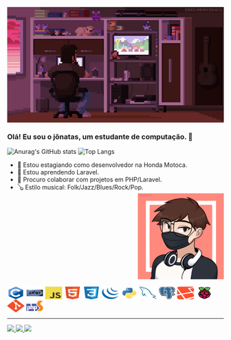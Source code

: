 <div>
    <a href="https://github.com/jonatasmota404"></a>
    <img align="center" src="assets/coding-gif(1).gif" alt="coding-gif">
</div>

### Olá! Eu sou o jônatas, um estudante de computação.  👋

<div>
    <a href="https://github.com/jonatasmota404"></a>
    <img height="150em" src="https://github-readme-stats.vercel.app/api?username=jonatasmota404&show_icons=true&theme=dracula" alt="Anurag's GitHub stats">
    <img height="150em" src="https://github-readme-stats.vercel.app/api/top-langs/?username=jonatasmota404&layout=compact&theme=dracula" alt="Top Langs">
</div>

- 🔭 Estou estagiando como desenvolvedor na Honda Motoca.
- 🌱 Estou aprendendo Laravel.
- 👯 Procuro colaborar com projetos em PHP/Laravel.
- 🪕 Estilo musical: Folk/Jazz/Blues/Rock/Pop.
  <img height="200" align="right" src="assets/avatar(1).png" alt="avatar">
<div style="display: inline-block"><br>
    <img align="center" height="30" width="40" src="assets/icons/c/c-original.svg" alt="c"/>
    <img align="center" height="30" width="40" src="assets/icons/php/php-original.svg" alt="php"/>
    <img align="center" height="30" width="40" src="assets/icons/javascript/javascript-original.svg" alt="js"/>
    <img align="center" height="30" width="40" src="assets/icons/html5/html5-original.svg" alt="html"/>
    <img align="center" height="30" width="40" src="assets/icons/css3/css3-original.svg" alt="css"/>
    <img align="center" height="30" width="40" src="assets/icons/jquery/jquery-original.svg" alt="jquery"/>
    <img align="center" height="30" width="40" src="assets/icons/python/python-original.svg" alt="python"/>
    <img align="center" height="30" width="40" src="assets/icons/mysql/mysql-original.svg" alt="mysql"/>
    <img align="center" height="30" width="40" src="assets/icons/postgresql/postgresql-original.svg" alt="postgres"/>
    <img align="center" height="30" width="40" src="assets/icons/laravel/laravel-plain.svg" alt="laravel"/>
    <img align="center" height="30" width="40" src="assets/icons/raspberrypi/raspberrypi-original.svg" alt="raspberry"/>
    <img align="center" height="30" width="40" src="assets/icons/git/git-original.svg" alt="git"/>
    <img align="center" height="30" width="40" src="assets/icons/phpstorm/phpstorm-original.svg" alt="phpstorm"/>
</div>
<hr>
<div>
    <a href="https://www.linkedin.com/in/j%C3%B4natas-j%C3%BAnior-731090225/" target="_blank">
        <img src="https://img.shields.io/badge/LinkedIn-0077B5?style=for-the-badge&logo=linkedin&logoColor=white" target="_blank">
    </a>
    <a href="https://www.instagram.com/jnatas15/" target="_blank">
        <img src="https://img.shields.io/badge/Instagram-E4405F?style=for-the-badge&logo=instagram&logoColor=white" target="_blank">
    </a>
    <a href="mailto:jonatasjr.019@gmail.com" target="_blank">
        <img src="https://img.shields.io/badge/Gmail-D14836?style=for-the-badge&logo=gmail&logoColor=white" target="_blank">
    </a>
</div>
